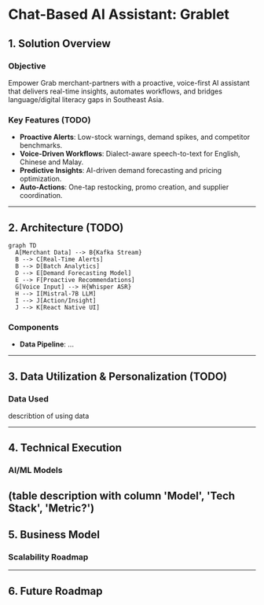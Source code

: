 # Chat-Based AI Assistant: Grablet 
## 1. Solution Overview
### Objective
Empower Grab merchant-partners with a proactive, voice-first AI assistant that delivers real-time insights, automates workflows, and bridges language/digital literacy gaps in Southeast Asia.

### Key Features (TODO)
- **Proactive Alerts**: Low-stock warnings, demand spikes, and competitor benchmarks.
- **Voice-Driven Workflows**: Dialect-aware speech-to-text for English, Chinese and Malay.
- **Predictive Insights**: AI-driven demand forecasting and pricing optimization.
- **Auto-Actions**: One-tap restocking, promo creation, and supplier coordination.

---

## 2. Architecture (TODO)
```mermaid
graph TD
  A[Merchant Data] --> B{Kafka Stream}
  B --> C[Real-Time Alerts]
  B --> D[Batch Analytics]
  D --> E[Demand Forecasting Model]
  E --> F[Proactive Recommendations]
  G[Voice Input] --> H{Whisper ASR}
  H --> I[Mistral-7B LLM]
  I --> J[Action/Insight]
  J --> K[React Native UI]
```

### Components
- **Data Pipeline**: ...

---

## 3. Data Utilization & Personalization (TODO)
### Data Used
describtion of using data

---

## 4. Technical Execution
### AI/ML Models
(table description with column 'Model', 'Tech Stack', 'Metric?')
---

## 5. Business Model
### Scalability Roadmap

---

## 6. Future Roadmap
